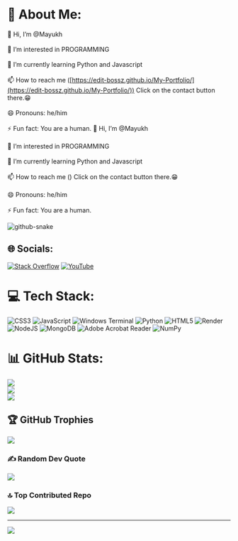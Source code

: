 # 💫 About Me:
👋 Hi, I’m @Mayukh<br><br>👀 I’m interested in PROGRAMMING<br><br>🌱 I’m currently learning Python and Javascript<br><br>📫 How to reach me ([https://edit-bossz.github.io/My-Portfolio/](https://edit-bossz.github.io/My-Portfolio/)) Click on the contact button there.😁<br><br>😄 Pronouns: he/him<br><br>⚡ Fun fact: You are a human.
👋 Hi, I’m @Mayukh<br><br>👀 I’m interested in PROGRAMMING<br><br>🌱 I’m currently learning Python and Javascript<br><br>📫 How to reach me () Click on the contact button there.😁<br><br>😄 Pronouns: he/him<br><br>⚡ Fun fact: You are a human.

<picture>
  <source media="(prefers-color-scheme: dark)" srcset="https://raw.githubusercontent.com/tobiasmeyhoefer/tobiasmeyhoefer/output/github-snake-dark.svg" />
  <source media="(prefers-color-scheme: light)" srcset="https://raw.githubusercontent.com/tobiasmeyhoefer/tobiasmeyhoefer/output/github-snake.svg" />
  <img alt="github-snake" src="https://raw.githubusercontent.com/tobiasmeyhoefer/tobiasmeyhoefer/output/github-snake.svg" />
</picture>

## 🌐 Socials:
[![Stack Overflow](https://img.shields.io/badge/-Stackoverflow-FE7A16?logo=stack-overflow&logoColor=white)](https://stackoverflow.com/users/28261790/mayukh) 
[![YouTube](https://img.shields.io/badge/YouTube-%23FF0000.svg?logo=YouTube&logoColor=white)](https://www.youtube.com/@mayukhroy7)


# 💻 Tech Stack:
![CSS3](https://img.shields.io/badge/css3-%231572B6.svg?style=for-the-badge&logo=css3&logoColor=white) ![JavaScript](https://img.shields.io/badge/javascript-%23323330.svg?style=for-the-badge&logo=javascript&logoColor=%23F7DF1E) ![Windows Terminal](https://img.shields.io/badge/Windows%20Terminal-%234D4D4D.svg?style=for-the-badge&logo=windows-terminal&logoColor=white) ![Python](https://img.shields.io/badge/python-3670A0?style=for-the-badge&logo=python&logoColor=ffdd54) ![HTML5](https://img.shields.io/badge/html5-%23E34F26.svg?style=for-the-badge&logo=html5&logoColor=white) ![Render](https://img.shields.io/badge/Render-%46E3B7.svg?style=for-the-badge&logo=render&logoColor=white) ![NodeJS](https://img.shields.io/badge/node.js-6DA55F?style=for-the-badge&logo=node.js&logoColor=white) ![MongoDB](https://img.shields.io/badge/MongoDB-%234ea94b.svg?style=for-the-badge&logo=mongodb&logoColor=white) ![Adobe Acrobat Reader](https://img.shields.io/badge/Adobe%20Acrobat%20Reader-EC1C24.svg?style=for-the-badge&logo=Adobe%20Acrobat%20Reader&logoColor=white) ![NumPy](https://img.shields.io/badge/numpy-%23013243.svg?style=for-the-badge&logo=numpy&logoColor=white)
# 📊 GitHub Stats:
![](https://github-readme-stats.vercel.app/api?username=edit-bossz&theme=default&hide_border=false&include_all_commits=false&count_private=false)<br/>
![](https://github-readme-streak-stats.herokuapp.com/?user=edit-bossz&theme=default&hide_border=false)<br/>
![](https://github-readme-stats.vercel.app/api/top-langs/?username=edit-bossz&theme=default&hide_border=false&include_all_commits=false&count_private=false&layout=compact)

## 🏆 GitHub Trophies
![](https://github-profile-trophy.vercel.app/?username=edit-bossz&theme=default&no-frame=false&no-bg=false&margin-w=4)

### ✍️ Random Dev Quote
![](https://quotes-github-readme.vercel.app/api?type=horizontal&theme=radical)

### 🔝 Top Contributed Repo
![](https://github-contributor-stats.vercel.app/api?username=edit-bossz&limit=5&theme=dark&combine_all_yearly_contributions=true)

---
[![](https://visitcount.itsvg.in/api?id=edit-bossz&icon=0&color=0)](https://visitcount.itsvg.in)
